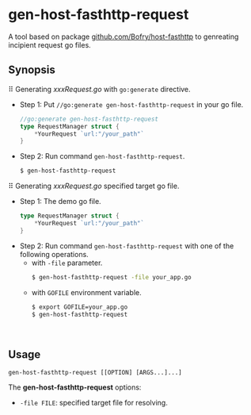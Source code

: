 gen-host-fasthttp-request
================
A tool based on package [github.com/Bofry/host-fasthttp](https://github.com/Bofry/host-fasthttp) to genreating incipient request go files.

## **Synopsis**
⠿ Generating *xxxRequest.go* with `go:generate` directive.

  - Step 1: Put `//go:generate gen-host-fasthttp-request` in your go file.
    ```go
    //go:generate gen-host-fasthttp-request
    type RequestManager struct {
        *YourRequest `url:"/your_path"`
    }
    ```
  - Step 2: Run command `gen-host-fasthttp-request`.
    ```bash
    $ gen-host-fasthttp-request
    ```

⠿ Generating *xxxRequest.go* specified target go file.

  - Step 1: The demo go file.
    ```go
    type RequestManager struct {
        *YourRequest `url:"/your_path"`
    }
    ```
  - Step 2: Run command `gen-host-fasthttp-request` with one of the following operations.
    - with `-file` parameter.
      ```bash
      $ gen-host-fasthttp-request -file your_app.go
      ```
    - with `GOFILE` environment variable.
      ```bash
      $ export GOFILE=your_app.go
      $ gen-host-fasthttp-request
      ```

$~$
## **Usage**
```
gen-host-fasthttp-request [[OPTION] [ARGS...]...]
```
The **gen-host-fasthttp-request** options:
  - `-file FILE`: specified target file for resolving.


